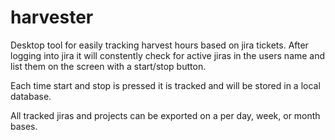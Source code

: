 # harvester

Desktop tool for easily tracking harvest hours based on jira tickets. After logging into jira it will constently check for active jiras in the users name and list them on the screen with a start/stop button.

Each time start and stop is pressed it is tracked and will be stored in a local database.

All tracked jiras and projects can be exported on a per day, week, or month bases.